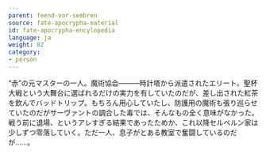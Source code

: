 ```yaml
---
parent: feend-vor-sembren
source: fate-apocrypha-material
id: fate-apocrypha-encylopedia
language: ja
weight: 82
category:
- person
---
```


“赤”の元マスターの一人。魔術協会———時計塔から派遣されたエリート。聖杯大戦という大舞台に選ばれるだけの実力を有していたのだが、差し出された紅茶を飲んでバッドトリップ。もちろん用心していたし、防護用の魔術も張り巡らせていたのだがサーヴァントの調合した毒では、そんなもの全く意味がなかった。
戦う前に退場、というアレすぎる結果であったためか、これ以降セルベルン家は少しずつ零落していく。ただ一人、息子がとある教室で奮闘しているのだが……。
